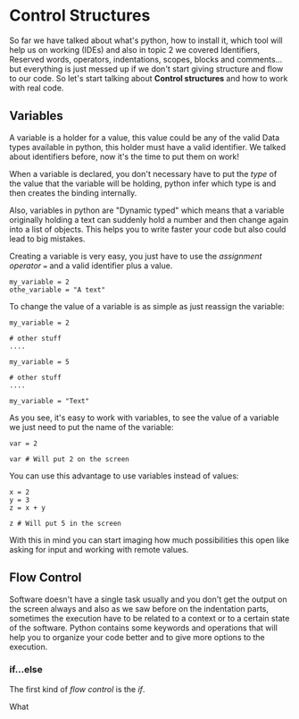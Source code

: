 # Control Structures

So far we have talked about what's python, how to install it, which tool will help us on working (IDEs) and also in topic 2 we covered Identifiers, Reserved words, operators, indentations, scopes, blocks and comments... but everything is just messed up if we don't start giving structure and flow to our code. So let's start talking about **Control structures** and how to work with real code.

## Variables

A variable is a holder for a value, this value could be any of the valid Data types available in python, this holder must have a valid identifier. We talked about identifiers before, now it's the time to put them on work!

When a variable is declared, you don't necessary have to put the _type_ of the value that the variable will be holding, python infer which type is and then creates the binding internally.

Also, variables in python are "Dynamic typed" which means that a variable originally holding a text can suddenly hold a number and then change again into a list of objects. This helps you to write faster your code but also could lead to big mistakes.

Creating a variable is very easy, you just have to use the _assignment operator_ `=` and a valid identifier plus a value.

```
my_variable = 2
othe_variable = "A text"
```

To change the value of a variable is as simple as just reassign the variable: 

```
my_variable = 2

# other stuff
....

my_variable = 5

# other stuff
....

my_variable = "Text"
```

As you see, it's easy to work with variables, to see the value of a variable we just need to put the name of the variable:

```
var = 2

var # Will put 2 on the screen
```

You can use this advantage to use variables instead of values:

```
x = 2
y = 3
z = x + y

z # Will put 5 in the screen
```

With this in mind you can start imaging how much possibilities this open like asking for input and working with remote values.

## Flow Control

Software doesn't have a single task usually and you don't get the output on the screen always and also as we saw before on the indentation parts, sometimes the execution have to be related to a context or to a certain state of the software. Python contains some keywords and operations that will help you to organize your code better and to give more options to the execution.


### if...else

The first kind of _flow control_ is the _if_. 

What 